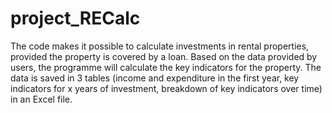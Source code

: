 # project_RECalc
The code makes it possible to calculate investments in rental properties, provided the property is covered by a loan.
Based on the data provided by users, the programme will calculate the key indicators for the property. The data is saved in 3 tables (income and expenditure in the first year, key indicators for x years of investment, breakdown of key indicators over time) in an Excel file.
